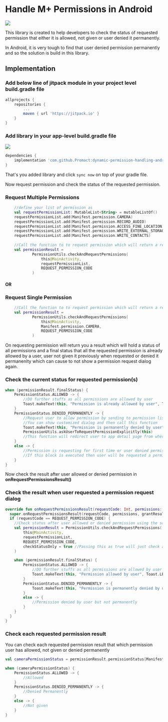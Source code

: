 # Handle M+ Permissions in Android

[![](https://jitpack.io/v/Promact/dynamic-permission-handling-android.svg)](https://jitpack.io/#Promact/dynamic-permission-handling-android)

This library is created to help developers to check the status of requested permission that either it is allowed, not given or user denied it permanently.

In Android, it is very tough to find that user denied permission permanently and so the solution is build in this library.

## Implementation

### Add below line of jitpack module in your project level build.gradle file

```gradle
allprojects {
    repositories {
        ...
        maven { url 'https://jitpack.io' }
    }
}
```

### Add library in your app-level build.gradle file 
[![](https://jitpack.io/v/Promact/dynamic-permission-handling-android.svg)](https://jitpack.io/#Promact/dynamic-permission-handling-android)

```gradle
dependencies {
    implementation 'com.github.Promact:dynamic-permission-handling-android:latest-version'
}
```

That's you added library and click `sync now` on top of your gradle file.

Now request permission and check the status of the requested permission.

### Request Multiple Permissions

```kotlin
    //define your list of permission as 
    val requestPermissionList: MutableList<String> = mutableListOf()
    requestPermissionList.add(Manifest.permission.CAMERA)
    requestPermissionList.add(Manifest.permission.RECORD_AUDIO)
    requestPermissionList.add(Manifest.permission.ACCESS_FINE_LOCATION)
    requestPermissionList.add(Manifest.permission.WRITE_EXTERNAL_STORAGE)
    requestPermissionList.add(Manifest.permission.WRITE_CONTACTS)
    
    //Call the function to to request permission which will return a result of permission
    val permissionResult =
            PermissionUtils.checkAndRequestPermissions(
                this@MainActivity,
                requestPermissionList,
                REQUEST_PERMISSION_CODE
            )
```

#### OR

### Request Single Permission

```kotlin
    //Call the function to to request permission which will return a result of permission
    val permissionResult =
            PermissionUtils.checkAndRequestPermissions(
                this@MainActivity,
                Manifest.permission.CAMERA,
                REQUEST_PERMISSION_CODE
            )
```

On requesting permission will return you a result which will hold a status of all permissions and a final status that all the requested permission is already allowed by a user, user not given it previously when requested or denied it permanenlty which can cause to not show a permission request dialog again.

### Check the current status for requested permission(s)

```kotlin
when (permissionResult.finalStatus) {
    PermissionStatus.ALLOWED -> {
        //DO further stuffs as all permissions are allowed by user
        Toast.makeText(this, "Permission is already allowed by user", Toast.LENGTH_LONG).show()
    }
    PermissionStatus.DENIED_PERMANENTLY -> {
        //Request user to allow permission by sending to permission list page
        //You can show customized dialog and then call this function
        Toast.makeText(this, "Permission is permanently denied by user", Toast.LENGTH_LONG).show()
        PermissionUtils.askUserToRequestPermissionExplicitly(this)
        //This function will redirect user to app detail page from where user can manually turn on the permission
    }
    else -> {
        //Permission is requesting for first time or user denied permission before but not permanently
        //If this block is executed then user will be requested a permission request dialog.
    }
}
```

Now check the result after user allowed or denied permission in **onRequestPermissionsResult()**

### Check the result when user requested a permission request dialog

```kotlin
override fun onRequestPermissionsResult(requestCode: Int, permissions: Array<out String>, grantResults: IntArray) {
  super.onRequestPermissionsResult(requestCode, permissions, grantResults)
  if (requestCode == REQUEST_PERMISSION_CODE) {
    //Check status after user allowed or denied permission using the same way while requested permission
    val permissionResult = PermissionUtils.checkAndRequestPermissions(
        this@MainActivity,
        requestPermissionList,
        REQUEST_PERMISSION_CODE,
        checkStatusOnly = true //Passing this as true will just check and return status, will not re-ask for permission
    )

    when (permissionResult.finalStatus) {
        PermissionStatus.ALLOWED -> { 
            //DO further stuffs as all permissions are allowed by user
            Toast.makeText(this, "Permission allowed by user", Toast.LENGTH_LONG).show()
        }
        PermissionStatus.DENIED_PERMANENTLY -> {
            Toast.makeText(this, "Permission is permanently denied by user", Toast.LENGTH_LONG).show()
        }
        else -> {
            //Permission denied by user but not permanently
        }
    }
  }
}
```

### Check each requested permission result 

You can check each requested permission result that which permission user has allowed, not given or denied permanently

```kotlin
val cameraPermissionStatus = permissionResult.permissionStatus[Manifest.permission.CAMERA]

when (cameraPermissionStatus) {
    PermissionStatus.ALLOWED -> {
        //Allowed   
    }
    PermissionStatus.DENIED_PERMANENTLY -> {
        //Denied Permanently
    }
    else -> {
        //Not given
    }
}
```
